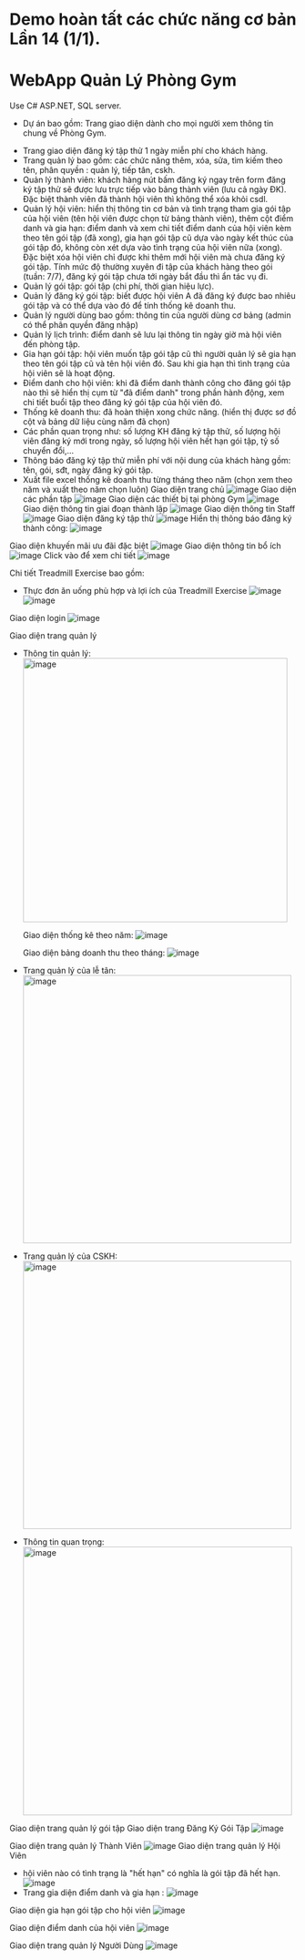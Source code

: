 # Demo hoàn tất các chức năng cơ bản Lần 14 (1/1).
# WebApp Quản Lý Phòng Gym
Use C# ASP.NET, SQL server.
+ Dự án bao gồm:
  Trang giao diện dành cho mọi người xem thông tin chung về Phòng Gym.
 - Trang giao diện đăng ký tập thử 1 ngày miễn phí cho khách hàng. 
 - Trang quản lý bao gồm: các chức năng thêm, xóa, sửa, tìm kiếm theo tên, phân quyền : quản lý, tiếp tân, cskh.
 - Quản lý thành viên: khách hàng nút bấm đăng ký ngay trên form đăng ký tập thử sẽ được lưu trực tiếp vào bảng thành viên (lưu cả ngày ĐK). Đặc biệt thành viên đã thành hội viên thì không thể xóa khỏi csdl.
 - Quản lý hội viên: hiển thị thông tin cơ bản và tình trạng tham gia gói tập của hội viên (tên hội viên được chọn từ bảng thành viên),
   thêm cột điểm danh và gia hạn: điểm danh và xem chi tiết điểm danh của hội viên kèm theo tên gói tập (đã xong), gia hạn gói tập cũ dựa vào ngày kết thúc của gói tập đó, không còn xét dựa vào tình trạng của hội viên nữa (xong). Đặc biệt xóa hội viên chỉ được khi thêm mới hội viên mà chưa đăng ký gói tập.
   Tính mức độ thường xuyên đi tập của khách hàng theo gói (tuần: 7/7), đăng ký gói tập chưa tới ngày bắt đầu thì ẩn tác vụ đi.
 - Quản lý gói tập: gói tập (chi phí, thời gian hiệu lực). 
 - Quản lý đăng ký gói tập: biết được hội viên A đã đăng ký được bao nhiêu gói tập và có thể dựa vào đó để tính thống kê doanh thu.
 - Quản lý người dùng bao gồm: thông tin của người dùng cơ bảng (admin có thể phân quyền đăng nhập)
 - Quản lý lịch trình: điểm danh sẽ lưu lại thông tin ngày giờ mà hội viên đến phòng tập.
 - Gia hạn gói tập: hội viên muốn tập gói tập cũ thì người quản lý sẽ gia hạn theo tên gói tập cũ và tên hội viên đó. Sau khi gia hạn thì tình trạng của hội viên sẽ là hoạt động.
 - Điểm danh cho hội viên: khi đã điểm danh thành công cho đăng gói tập nào thì sẽ hiển thị cụm từ "đã điểm danh" trong phần hành động, xem chi tiết buổi tập theo đăng ký gói tập của hội viên đó.
 - Thống kê doanh thu: đã hoàn thiện xong chức năng. (hiển thị được sơ đồ cột và bảng dữ liệu cùng năm đã chọn)
 - Các phần quan trọng như: số lượng KH đăng ký tập thử, số lượng hội viên đăng ký mới trong ngày, số lượng hội viên hết hạn gói tập, tỷ số chuyển đổi,...
 - Thông báo đăng ký tập thử miễn phí với nội dung của khách hàng gồm: tên, gói, sđt, ngày đăng ký gói tập.
 - Xuất file excel thống kê doanh thu từng tháng theo năm (chọn xem theo năm và xuất theo năm chọn luôn)
Giao diện trang chủ ![image](https://github.com/ChiAnh2409/QLPG_Demo_fisrt/assets/118975118/f173eeff-284f-4727-8543-d63d6874fedc)
Giao diện các phần tập ![image](https://github.com/ChiAnh2409/QLPG_Demo_second/assets/118975118/de394481-8dcc-4a26-bc6e-65f3901ba47b)
Giao diện các thiết bị tại phòng Gym ![image](https://github.com/ChiAnh2409/QLPG_Demo_fisrt/assets/118975118/ff3c5560-5860-4b36-9114-07acbed6d228)
Giao diện thông tin giai đoạn thành lập ![image](https://github.com/ChiAnh2409/QLPG_Demo_fisrt/assets/118975118/534e888a-7a6a-48ab-b000-24e9df4287d2)
Giao diện thông tin Staff ![image](https://github.com/ChiAnh2409/QLPG_Demo_fisrt/assets/118975118/8acb5e8e-7b17-4e00-9813-dd609c4bae43)
Giao diện đăng ký tập thử ![image](https://github.com/ChiAnh2409/QLPG_Demo_fisrt/assets/118975118/1fa3f656-d844-448d-a085-b40ae1409e00)
Hiển thị thông báo đăng ký thành công: ![image](https://github.com/ChiAnh2409/QLPG_Demo_fisrt/assets/118975118/6fa20a06-e6a6-4b1a-bfd9-40b731206914)

Giao diện khuyến mãi ưu đãi đặc biệt ![image](https://github.com/ChiAnh2409/QLPG_Demo_second/assets/118975118/8c6463ef-4f03-49ba-9edf-fadf221450e3)
Giao diện thông tin bổ ích ![image](https://github.com/ChiAnh2409/QLPG_Demo_fisrt/assets/118975118/cca3ca4d-612b-42ba-a9af-1d08306714dc)
Click vào để xem chi tiết ![image](https://github.com/ChiAnh2409/QLPG_Demo_fisrt/assets/118975118/ae89541a-5dca-4909-bea7-b1e210357968)

Chi tiết Treadmill Exercise bao gồm: 
 - Thực đơn ăn uống phù hợp và lợi ích của Treadmill Exercise  ![image](https://github.com/ChiAnh2409/QLPG_Demo_second/assets/118975118/dadb3dc8-9286-41d0-be0a-4be018193390)
 ![image](https://github.com/ChiAnh2409/QLPG_Demo_second/assets/118975118/0c7aeb57-0535-4785-bd0a-1492ef25742c)

Giao diện login 
![image](https://github.com/ChiAnh2409/QLPG_Demo_fisrt/assets/118975118/5d47ceaa-959b-4c3e-8420-466691089a8b)

Giao diện trang quản lý 
  - Thông tin quản lý:
    <img width="464" alt="image" src="https://github.com/ChiAnh2409/QLPG_Demo_finally/assets/118975118/655620f1-a322-4dd0-94e5-3dbeece7384b">
  
       Giao diện thống kê theo năm: ![image](https://github.com/ChiAnh2409/QLPG_Demo_finally_5/assets/118975118/1b69a3da-b175-42be-ae3a-4fbb7a5fbf6c)
    
       Giao diện bảng doanh thu theo tháng: ![image](https://github.com/ChiAnh2409/QLPG_Demo_finally_5/assets/118975118/0da377f2-887e-42c4-91d6-eea2b721334e)
    
  - Trang quản lý của lễ tân:   <img width="471" alt="image" src="https://github.com/ChiAnh2409/QLPG_Demo_finally/assets/118975118/b15e0ea8-3229-4ef6-b608-b7f774e80cf2">
  - Trang quản lý của CSKH: <img width="471" alt="image" src="https://github.com/ChiAnh2409/QLPG_Demo_finally/assets/118975118/776cec64-53dd-47c8-bf44-42055a8dfbbb">

  - Thông tin quan trọng: <img width="472" alt="image" src="https://github.com/ChiAnh2409/QLPG_Demo_fifth/assets/118975118/5689925e-552f-43c5-9ee5-f2ea5e0fe0de">
  
Giao diện trang quản lý gói tập 
Giao diện trang Đăng Ký Gói Tập ![image](https://github.com/ChiAnh2409/QLPG_Demo_finally_5/assets/118975118/76efad40-bbfc-46cd-98e4-3dad57ea2e28)

Giao diện trang quản lý Thành Viên ![image](https://github.com/ChiAnh2409/QLPG_Demo_second/assets/118975118/a3155311-d8d4-4866-a1ae-27d47654ff2d)
Giao diện trang quản lý Hội Viên
- hội viên nào có tình trạng là "hết hạn" có nghĩa là gói tập đã hết hạn.
   ![image](https://github.com/ChiAnh2409/QLPG_Demo_finally_5/assets/118975118/8de9fa3b-3893-4b96-b186-c103f00cfebe)
- Trang gia diện điểm danh và gia hạn : ![image](https://github.com/ChiAnh2409/QLPG_Demo_finally_5/assets/118975118/7bea4aa4-9d79-49ae-817c-b100f06929f1)

Giao diện gia hạn gói tập cho hội viên ![image](https://github.com/ChiAnh2409/QLPG_Demo_third/assets/118975118/dc795e19-fa04-4a67-8991-ca8519ca0d6f)

Giao diện điểm danh của hội viên ![image](https://github.com/ChiAnh2409/QLPG_Demo_second/assets/118975118/0734c8c3-93ac-4b4f-bb33-0284d4dedad7)

Giao diện trang quản lý Người Dùng ![image](https://github.com/ChiAnh2409/QLPG_Demo_second/assets/118975118/8ee2257e-ba4a-4fb2-ba89-5459ed1e55c2)




